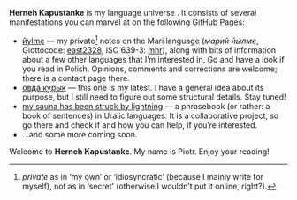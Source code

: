 **Herneh Kapustanke** is my language universe . It consists of several manifestations you can marvel at on the following GitHub Pages:
- [йylme](https://herneh.github.io/jylme/) — my private[^1] notes on the Mari language (*марий йылме*, Glottocode: [east2328](https://glottolog.org/resource/languoid/id/east2328), ISO 639-3: [mhr](https://iso639-3.sil.org/code/mhr)), along with bits of information about a few other languages that Iʼm interested in. Go and have a look if you read in Polish. Opinions, comments and corrections are welcome; there is a contact page there.
- [овда курык](https://herneh.github.io/ovda-kuryk/) — this one is my latest. I have a general idea about its purpose, but I still need to figure out some structural details. Stay tuned!
- [my sauna has been struck by lightning](https://herneh.github.io/uralic-phrasebook/) — a phrasebook (or rather: a book of sentences) in Uralic languages. It is a collaborative project, so go there and check if and how you can help, if youʼre interested.
- …and some more coming soon.

Welcome to **Herneh Kapustanke**. My name is Piotr. Enjoy your reading!

[^1]: *private* as in ‘my own’ or ‘idiosyncratic’ (because I mainly write for myself), not as in ‘secret’ (otherwise I wouldnʼt put it online, right?).
<!---
herneh/herneh is a ✨ special ✨ repository because its `README.md` (this file) appears on your GitHub profile.
You can click the Preview link to take a look at your changes.
--->
